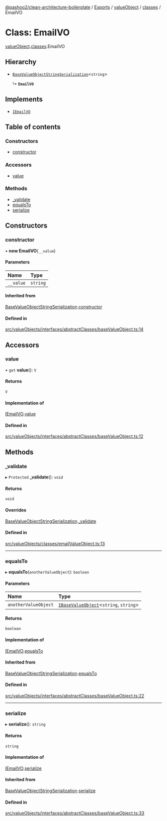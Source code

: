 [@pashoo2/clean-architecture-boilerplate](../README.md) / [Exports](../modules.md) / [valueObject](../modules/valueobject.md) / [classes](../modules/valueobject.classes.md) / EmailVO

# Class: EmailVO

[valueObject](../modules/valueobject.md).[classes](../modules/valueobject.classes.md).EmailVO

## Hierarchy

- [`BaseValueObjectStringSerialization`](valueobject.interfaces.abstractclasses.basevalueobjectstringserialization.md)<`string`\>

  ↳ **`EmailVO`**

## Implements

- [`IEmailVO`](../interfaces/valueobject.interfaces.iemailvo.md)

## Table of contents

### Constructors

- [constructor](valueobject.classes.emailvo.md#constructor)

### Accessors

- [value](valueobject.classes.emailvo.md#value)

### Methods

- [\_validate](valueobject.classes.emailvo.md#_validate)
- [equalsTo](valueobject.classes.emailvo.md#equalsto)
- [serialize](valueobject.classes.emailvo.md#serialize)

## Constructors

### constructor

• **new EmailVO**(`__value`)

#### Parameters

| Name | Type |
| :------ | :------ |
| `__value` | `string` |

#### Inherited from

[BaseValueObjectStringSerialization](valueobject.interfaces.abstractclasses.basevalueobjectstringserialization.md).[constructor](valueobject.interfaces.abstractclasses.basevalueobjectstringserialization.md#constructor)

#### Defined in

[src/valueObjects/interfaces/abstractClasses/baseValueObject.ts:14](https://github.com/pashoo2/clean-architecture-boilerplate/blob/5d0a725/src/valueObjects/interfaces/abstractClasses/baseValueObject.ts#L14)

## Accessors

### value

• `get` **value**(): `V`

#### Returns

`V`

#### Implementation of

[IEmailVO](../interfaces/valueobject.interfaces.iemailvo.md).[value](../interfaces/valueobject.interfaces.iemailvo.md#value)

#### Defined in

[src/valueObjects/interfaces/abstractClasses/baseValueObject.ts:12](https://github.com/pashoo2/clean-architecture-boilerplate/blob/5d0a725/src/valueObjects/interfaces/abstractClasses/baseValueObject.ts#L12)

## Methods

### \_validate

▸ `Protected` **_validate**(): `void`

#### Returns

`void`

#### Overrides

[BaseValueObjectStringSerialization](valueobject.interfaces.abstractclasses.basevalueobjectstringserialization.md).[_validate](valueobject.interfaces.abstractclasses.basevalueobjectstringserialization.md#_validate)

#### Defined in

[src/valueObjects/classes/emailValueObject.ts:13](https://github.com/pashoo2/clean-architecture-boilerplate/blob/5d0a725/src/valueObjects/classes/emailValueObject.ts#L13)

___

### equalsTo

▸ **equalsTo**(`anotherValueObject`): `boolean`

#### Parameters

| Name | Type |
| :------ | :------ |
| `anotherValueObject` | [`IBaseValueObject`](../interfaces/valueobject.interfaces.ibasevalueobject.md)<`string`, `string`\> |

#### Returns

`boolean`

#### Implementation of

[IEmailVO](../interfaces/valueobject.interfaces.iemailvo.md).[equalsTo](../interfaces/valueobject.interfaces.iemailvo.md#equalsto)

#### Inherited from

[BaseValueObjectStringSerialization](valueobject.interfaces.abstractclasses.basevalueobjectstringserialization.md).[equalsTo](valueobject.interfaces.abstractclasses.basevalueobjectstringserialization.md#equalsto)

#### Defined in

[src/valueObjects/interfaces/abstractClasses/baseValueObject.ts:22](https://github.com/pashoo2/clean-architecture-boilerplate/blob/5d0a725/src/valueObjects/interfaces/abstractClasses/baseValueObject.ts#L22)

___

### serialize

▸ **serialize**(): `string`

#### Returns

`string`

#### Implementation of

[IEmailVO](../interfaces/valueobject.interfaces.iemailvo.md).[serialize](../interfaces/valueobject.interfaces.iemailvo.md#serialize)

#### Inherited from

[BaseValueObjectStringSerialization](valueobject.interfaces.abstractclasses.basevalueobjectstringserialization.md).[serialize](valueobject.interfaces.abstractclasses.basevalueobjectstringserialization.md#serialize)

#### Defined in

[src/valueObjects/interfaces/abstractClasses/baseValueObject.ts:33](https://github.com/pashoo2/clean-architecture-boilerplate/blob/5d0a725/src/valueObjects/interfaces/abstractClasses/baseValueObject.ts#L33)
